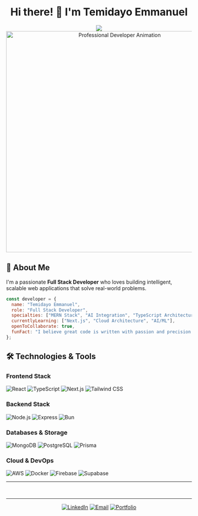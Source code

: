 
<div align="center">
  <h1>Hi there! 👋 I'm Temidayo Emmanuel</h1>
</div>

<div align="center">
  <img src="https://readme-typing-svg.herokuapp.com?lines=I'm+a+Software+Developer;I'm+a+Full+Stack+Developer;I+build+awesome+digital+products;I+turn+ideas+into+interactive+digital+products!&center=true&width=600&height=45" />
</div>

<div align="center">
  <img src="https://user-images.githubusercontent.com/74038190/229223263-cf2e4b07-2615-4f87-9c38-e37600f8381a.gif" width="600" alt="Professional Developer Animation"/>
</div>


## 🚀 About Me

I'm a passionate **Full Stack Developer** who loves building intelligent, scalable web applications that solve real-world problems.

```javascript
const developer = {
  name: "Temidayo Emmanuel",
  role: "Full Stack Developer",
  specialties: ["MERN Stack", "AI Integration", "TypeScript Architecture"],
  currentlyLearning: ["Next.js", "Cloud Architecture", "AI/ML"],
  openToCollaborate: true,
  funFact: "I believe great code is written with passion and precision ✨"
};
```
## 🛠️ Technologies & Tools

### **Frontend Stack**
![React](https://img.shields.io/badge/-React-61DAFB?style=flat-square&logo=react&logoColor=black)
![TypeScript](https://img.shields.io/badge/-TypeScript-3178C6?style=flat-square&logo=typescript&logoColor=white)
![Next.js](https://img.shields.io/badge/-Next.js-000000?style=flat-square&logo=nextdotjs&logoColor=white)
![Tailwind CSS](https://img.shields.io/badge/-Tailwind_CSS-06B6D4?style=flat-square&logo=tailwindcss&logoColor=white)

### **Backend Stack**
![Node.js](https://img.shields.io/badge/-Node.js-339933?style=flat-square&logo=nodedotjs&logoColor=white)
![Express](https://img.shields.io/badge/-Express-000000?style=flat-square&logo=express&logoColor=white)
![Bun](https://img.shields.io/badge/-Bun-000000?style=flat-square&logo=bun&logoColor=white)

### **Databases & Storage**
![MongoDB](https://img.shields.io/badge/-MongoDB-47A248?style=flat-square&logo=mongodb&logoColor=white)
![PostgreSQL](https://img.shields.io/badge/-PostgreSQL-4169E1?style=flat-square&logo=postgresql&logoColor=white)
![Prisma](https://img.shields.io/badge/-Prisma-2D3748?style=flat-square&logo=prisma&logoColor=white)

### **Cloud & DevOps**
![AWS](https://img.shields.io/badge/-AWS-232F3E?style=flat-square&logo=amazonaws&logoColor=white)
![Docker](https://img.shields.io/badge/-Docker-2496ED?style=flat-square&logo=docker&logoColor=white)
![Firebase](https://img.shields.io/badge/-Firebase-FFCA28?style=flat-square&logo=firebase&logoColor=black)
![Supabase](https://img.shields.io/badge/-Supabase-3ECF8E?style=flat-square&logo=supabase&logoColor=white)

---

<!--
## 🏆 Featured Projects

### 📊 **UptimeCheck** - Website Monitoring System
> **Real-time uptime tracking and monitoring for websites**
- 🔍 **What it does**: Comprehensive website monitoring with real-time alerts
- 🛠️ **Built with**: Next.js, Bun, PostgreSQL, Prisma, WebSockets
- 📈 **Status**: 🟢 Active 
- 🌐 **Live**: [uptimecheck.vercel.app](https://uptimecheck.vercel.app)
- 📁 **Code**: [GitHub Repository](https://github.com/AAYUSH412/uptimecheck)


### 🏠 **BuildEstate** - AI-Powered Real Estate Platform
> **Smart property recommendations using AI**
- 🔍 **What it does**: Personalized property recommendations and real estate management
- 🛠️ **Built with**: React, Node.js, MongoDB, AI/ML
- 📈 **Status**: 🟡 In Progress
- 🌐 **Live**: [buildestate.vercel.app](https://buildestate.vercel.app)
- 📁 **Code**: [GitHub Repository](https://github.com/AAYUSH412/Real-Estate-Website)


### 🎉 **EventPro** - Event Management Platform
> **Complete event management with ticketing system**
- 🔍 **What it does**: Event creation, ticketing, and location integration
- 🛠️ **Built with**: React, Node.js, MongoDB, Supabase, Google Maps API
- 📈 **Status**: 🔴 Planning 
- 🌐 **Live**: [eventpro-frontend.vercel.app](https://eventpro-frontend.vercel.app/)
- 📁 **Code**: [GitHub Repository](https://github.com/AAYUSH412/Event-Management-Platform-Eventpro-)


### 📷 **AI-Based Attendance System**
> **Automated attendance using face recognition**
- 📈 **Status**: 🟡 In Progress
- 🔍 **What it does**: Face recognition for automatic attendance tracking
- 🛠️ **Built with**: MERN Stack, OpenCV, AI/ML
- 📁 **Code**: [GitHub Repository](https://github.com/AAYUSH412/Face-Recognition-Attendance-System)

---
-->


<br clear="right"/>

<!--## 🎯 Featured Projects

<!-- <div>

| 🚀 **Project** | 🛠️ **Tech Stack** | 📈 **Status** | 🔗 **Link** |
|:---------------|:-------------------|:---------------|:-------------|
| **E-Commerce Platform** | Next.js 15, TypeScript, Stripe | 🟢 Active | [View Demo](https://github.com/temidayo-emmanuel) |
| **3D Portfolio Site** | Three.js, GSAP, React | 🟡 In Progress | [View Progress](https://github.com/temidayo-emmanuel) |
| **SaaS Dashboard** | React, Node.js, MongoDB | 🟢 Active | [View Live](https://github.com/temidayo-emmanuel) |
| **Mobile App** | React Native, Firebase | 🔴 Planning | [View Roadmap](https://github.com/temidayo-emmanuel) |

</div> -->

---

<!--
## Frontend

<div>
  <img src="https://raw.githubusercontent.com/devicons/devicon/master/icons/react/react-original-wordmark.svg" alt="React" width="40" title="React" />&nbsp;&nbsp;
  <img src="https://www.vectorlogo.zone/logos/tailwindcss/tailwindcss-icon.svg" alt="TailwindCSS" width="30" title="TailwindCSS" />&nbsp;&nbsp;
  <img src="https://raw.githubusercontent.com/devicons/devicon/master/icons/javascript/javascript-original.svg" alt="JavaScript" width="30" title="JavaScript" />&nbsp;&nbsp;
  <img src="https://raw.githubusercontent.com/devicons/devicon/master/icons/typescript/typescript-original.svg" alt="TypeScript" width="30" title="TypeScript" />&nbsp;&nbsp;
  <img src="https://raw.githubusercontent.com/devicons/devicon/master/icons/html5/html5-original.svg" alt="HTML5" width="30" title="HTML5" />&nbsp;&nbsp;
  <img src="https://raw.githubusercontent.com/devicons/devicon/master/icons/css3/css3-original.svg" alt="CSS3" width="30" title="CSS3" />&nbsp;&nbsp;
  <img src="https://raw.githubusercontent.com/devicons/devicon/master/icons/sass/sass-original.svg" alt="SASS" width="30" title="SASS" />
</div>
 -->


<!--
## Backend

<div>
  <img src="https://raw.githubusercontent.com/devicons/devicon/master/icons/nodejs/nodejs-original-wordmark.svg" alt="Node.js" width="30" title="Node.js" />&nbsp;&nbsp;
  <img src="https://raw.githubusercontent.com/devicons/devicon/master/icons/mongodb/mongodb-original-wordmark.svg" alt="MongoDB" width="30" title="MongoDB" />&nbsp;&nbsp;
  <img src="https://upload.wikimedia.org/wikipedia/commons/6/64/Expressjs.png" alt="Express.js" height="30" width="30" title="Express.js" />
</div>
 -->




<!--### 📊 GitHub Stats

<p align="center">
  <img src="https://github-readme-stats.vercel.app/api?username=temidayo-emmanuel&show_icons=true&theme=radical" height="160" />
  <img src="https://github-readme-stats.vercel.app/api/top-langs/?username=temidayo-emmanuel&layout=compact&theme=radical" height="160" />
</p>

<p align="center">
  <img src="https://github-readme-streak-stats.herokuapp.com/?user=temidayo-emmanuel&theme=radical" alt="Streak Stats" />
</p>

<p align="center">
  <img src="https://komarev.com/ghpvc/?username=temidayo-emmanuel&label=Profile+Views&color=blue&style=flat" alt="Profile Views" />
</p>
-->

<!--## 📈 Weekly Development Breakdown

```text
TypeScript   12 hrs 30 mins  ████████████████▓░░░░   68.5%
React        4 hrs 15 mins   ██████▒░░░░░░░░░░░░░░░   23.2%
CSS/SCSS     1 hr 20 mins    ██▒░░░░░░░░░░░░░░░░░░░    7.3%
JSON         15 mins         ▒░░░░░░░░░░░░░░░░░░░░░    1.0%
```
-->



<div align="center">
  
[![LinkedIn](https://img.shields.io/badge/LinkedIn-0077B5?style=for-the-badge&logo=linkedin&logoColor=white)](https://linkedin.com/in/adebayotemidayo)
[![Email](https://img.shields.io/badge/Email-D14836?style=for-the-badge&logo=gmail&logoColor=white)](mailto:adebayotemidayo601@gmail.com)
[![Portfolio](https://img.shields.io/badge/Portfolio-FF5722?style=for-the-badge&logo=google-chrome&logoColor=white)](https://temidayoemmanuel.vercel.app)

</div>

